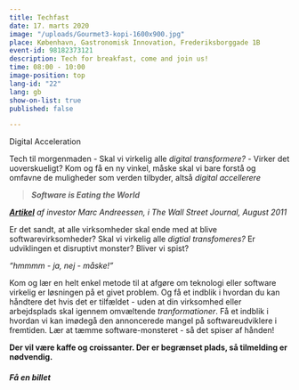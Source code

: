 ```yaml
---
title: Techfast
date: 17. marts 2020
image: "/uploads/Gourmet3-kopi-1600x900.jpg"
place: København, Gastronomisk Innovation, Frederiksborggade 1B
event-id: 98182373121
description: Tech for breakfast, come and join us!
time: 08:00 - 10:00
image-position: top
lang-id: "22"
lang: gb
show-on-list: true
published: false

---
```

Digital Acceleration

Tech til morgenmaden - Skal vi virkelig alle _digital transformere?_ - Virker det uoverskueligt? Kom og få en ny vinkel, måske skal vi bare forstå og omfavne de muligheder som verden tilbyder, altså _digital accellerere_

> **_Software is Eating the World_**

[**_Artikel_**](https://a16z.com/2011/08/20/why-software-is-eating-the-world/) _af investor Marc Andreessen, i The Wall Street Journal, August 2011_

Er det sandt, at alle virksomheder skal ende med at blive softwarevirksomheder? Skal vi virkelig alle _digtial transfomeres?_ Er udviklingen et disruptivt monster? Bliver vi spist?

_“hmmmm - ja, nej - måske!”_

Kom og lær en helt enkel metode til at afgøre om teknologi eller software virkelig er løsningen på et givet problem. Og få et indblik i hvordan du kan håndtere det hvis det er tilfældet - uden at din virksomhed eller arbejdsplads skal igennem omvæltende _tranformationer_. Få et indblik i hvordan vi kan imødegå den annoncerede mangel på softwareudviklere i fremtiden. Lær at tæmme software-monsteret - så det spiser af hånden!

**Der vil være kaffe og croissanter. Der er begrænset plads, så tilmelding er nødvendig.**

##### Få en billet